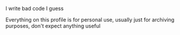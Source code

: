 I write bad code I guess

Everything on this profile is for personal use, usually just for archiving purposes, don't expect anything useful
